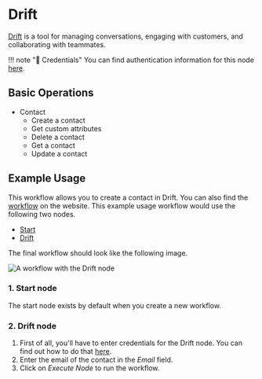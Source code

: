 # Drift

[Drift](https://www.drift.com/) is a tool for managing conversations, engaging with customers, and collaborating with teammates.

!!! note "🔑 Credentials"
    You can find authentication information for this node [here](/workflow/integrations/credentials/drift/).


## Basic Operations

* Contact
    * Create a contact
    * Get custom attributes
    * Delete a contact
    * Get a contact
    * Update a contact

## Example Usage

This workflow allows you to create a contact in Drift. You can also find the [workflow](https://WF².io/workflows/497) on the website. This example usage workflow would use the following two nodes.
- [Start](/workflow/integrations/core-nodes/workflow-nodes-base.start/)
- [Drift]()

The final workflow should look like the following image.

![A workflow with the Drift node](/_images/integrations/nodes/drift/workflow.png)

### 1. Start node

The start node exists by default when you create a new workflow.

### 2. Drift node

1. First of all, you'll have to enter credentials for the Drift node. You can find out how to do that [here](/workflow/integrations/credentials/drift/).
2. Enter the email of the contact in the *Email* field.
3. Click on *Execute Node* to run the workflow.

